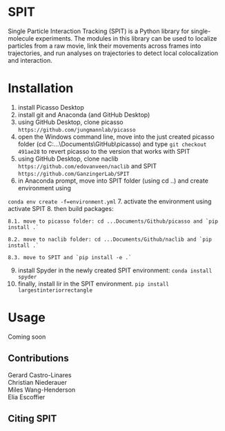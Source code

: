 # SPIT
Single Particle Interaction Tracking (SPIT) is a Python library for single-molecule experiments. The modules in this library can be used to localize particles from a raw movie, link their movements across frames into trajectories, and run analyses on trajectories to detect local colocalization and interaction.

# Installation
1. install Picasso Desktop
2. install git and Anaconda (and GitHub Desktop)
3. using GitHub Desktop, clone picasso `https://github.com/jungmannlab/picasso`
4. open the Windows command line, move into the just created picasso folder (cd C:\...\Documents\GitHub\picasso) and type `git checkout 491ae28` to revert picasso to the version that works with SPIT
5. using GitHub Desktop, clone naclib `https://github.com/edovanveen/naclib` and SPIT `https://github.com/GanzingerLab/SPIT`
6. in Anaconda prompt, move into SPIT folder (using cd ..) and create environment using 

`conda env create -f=environment.yml`
7. activate the environment using activate SPIT
8. then build packages:

	8.1. move to picasso folder: cd ...Documents/Github/picasso and `pip install .`
	
	8.2. move to naclib folder: cd ...Documents/Github/naclib and `pip install .`
	
	8.3. move to SPIT and `pip install -e .`
9. install Spyder in the newly created SPIT environment: `conda install spyder`
10. finally, install lir in the SPIT environment. `pip install largestinteriorrectangle`



# Usage
Coming soon

## Contributions
Gerard Castro-Linares</br> 
Christian Niederauer</br>
Miles Wang-Henderson</br>
Elia Escoffier

## Citing SPIT

